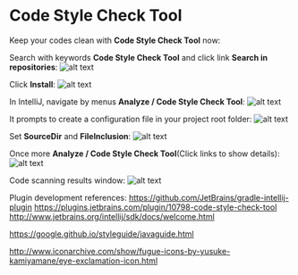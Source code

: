 # Code Style Check Tool

Keep your codes clean with **Code Style Check Tool** now:

Search with keywords **Code Style Check Tool** and click link **Search in repositories**:
![alt text](https://github.com/rcom10002/CodeStyleChecker/blob/master/images/22.22.23.png)

Click **Install**:
![alt text](https://github.com/rcom10002/CodeStyleChecker/blob/master/images/22.22.45.png)

In IntelliJ, navigate by menus **Analyze / Code Style Check Tool**:
![alt text](https://github.com/rcom10002/CodeStyleChecker/blob/master/images/22.23.47.png)

It prompts to create a configuration file in your project root folder:
![alt text](https://github.com/rcom10002/CodeStyleChecker/blob/master/images/22.24.08.png)

Set **SourceDir** and **FileInclusion**:
![alt text](https://github.com/rcom10002/CodeStyleChecker/blob/master/images/22.29.03.png)

Once more **Analyze / Code Style Check Tool**(Click links to show details):
![alt text](https://github.com/rcom10002/CodeStyleChecker/blob/master/images/22.29.30.png)

Code scanning results window:
![alt text](https://github.com/rcom10002/CodeStyleChecker/blob/master/images/22.30.02.png)



Plugin development references:
https://github.com/JetBrains/gradle-intellij-plugin
https://plugins.jetbrains.com/plugin/10798-code-style-check-tool
http://www.jetbrains.org/intellij/sdk/docs/welcome.html

https://google.github.io/styleguide/javaguide.html

http://www.iconarchive.com/show/fugue-icons-by-yusuke-kamiyamane/eye-exclamation-icon.html